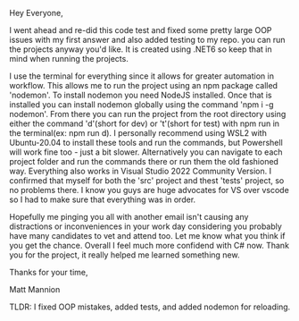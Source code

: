 Hey Everyone,

I went ahead and re-did this code test and fixed some pretty large OOP issues with my first answer and also added testing to my repo. you can run the projects anyway you'd like. It is created using .NET6 so keep that in mind when running the projects.

I use the terminal for everything since it allows for greater automation in workflow. This allows me to run the project using an npm package called 'nodemon'. To install nodemon you need NodeJS installed. Once that is installed you can install nodemon globally using the command 'npm i -g nodemon'. From there you can run the project from the root directory using either the command 'd'(short for dev) or 't'(short for test) with npm run in the terminal(ex: npm run d). I personally recommend using WSL2 with Ubuntu-20.04 to install these tools and run the commands, but Powershell will work fine too - just a bit slower. Alternatively you can navigate to each project folder and run the commands there or run them the old fashioned way. Everything also works in Visual Studio 2022 Community Version. I confirmed that myself for both the 'src' project and thest 'tests' project, so no problems there. I know you guys are huge advocates for VS over vscode so I had to make sure that everything was in order.

Hopefully me pinging you all with another email isn't causing any distractions or inconveniences in your work day considering you probably have many candidates to vet and attend too. Let me know what you think if you get the chance. Overall I feel much more confidend with C# now. Thank you for the project, it really helped me learned something new.

Thanks for your time,

Matt Mannion

TLDR: I fixed OOP mistakes, added tests, and added nodemon for reloading.
